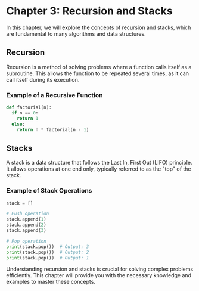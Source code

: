 # Chapter 3: Recursion and Stacks

In this chapter, we will explore the concepts of recursion and stacks, which are fundamental to many algorithms and data structures.

## Recursion

Recursion is a method of solving problems where a function calls itself as a subroutine. This allows the function to be repeated several times, as it can call itself during its execution.

### Example of a Recursive Function

```python
def factorial(n):
  if n == 0:
    return 1
  else:
    return n * factorial(n - 1)
```

## Stacks

A stack is a data structure that follows the Last In, First Out (LIFO) principle. It allows operations at one end only, typically referred to as the "top" of the stack.

### Example of Stack Operations

```python
stack = []

# Push operation
stack.append(1)
stack.append(2)
stack.append(3)

# Pop operation
print(stack.pop())  # Output: 3
print(stack.pop())  # Output: 2
print(stack.pop())  # Output: 1
```

Understanding recursion and stacks is crucial for solving complex problems efficiently. This chapter will provide you with the necessary knowledge and examples to master these concepts.
